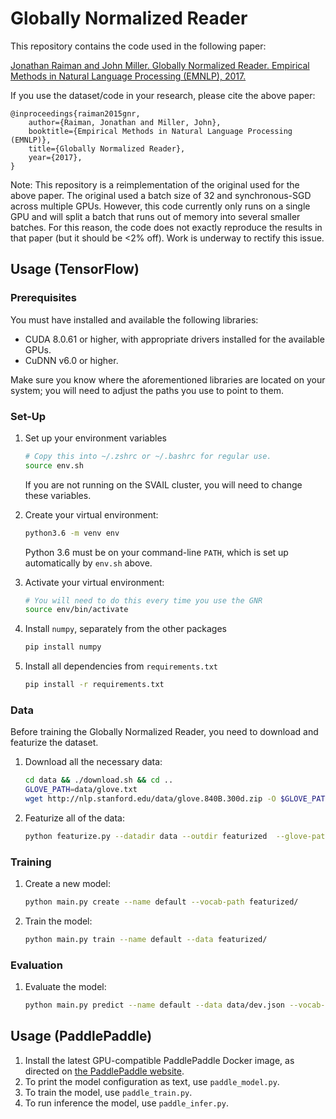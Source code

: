 # Globally Normalized Reader

This repository contains the code used in the following paper:

[Jonathan Raiman and John Miller. Globally Normalized Reader. Empirical Methods in Natural Language Processing (EMNLP), 2017.](https://www.aclweb.org/anthology/D17-1112)

If you use the dataset/code in your research, please cite the above paper:

    @inproceedings{raiman2015gnr,
        author={Raiman, Jonathan and Miller, John},
        booktitle={Empirical Methods in Natural Language Processing (EMNLP)},
        title={Globally Normalized Reader},
        year={2017},
    }

Note: This repository is a reimplementation of the original used for the above paper. The original used a batch size of 32 and synchronous-SGD across multiple GPUs. However, this code currently only runs on a single GPU and will split a batch that runs out of memory into several smaller batches. For this reason, the code does not exactly reproduce the results in that paper (but it should be <2% off). Work is underway to rectify this issue.

## Usage (TensorFlow)

### Prerequisites
You must have installed and available the following libraries:

- CUDA 8.0.61 or higher, with appropriate drivers installed for the available GPUs.
- CuDNN v6.0 or higher.

Make sure you know where the aforementioned libraries are located on your system; you will need to adjust the paths you use to point to them.

### Set-Up

1. Set up your environment variables
    ```bash
    # Copy this into ~/.zshrc or ~/.bashrc for regular use.
    source env.sh
    ```
    If you are not running on the SVAIL cluster, you will need to change these variables.

2. Create your virtual environment:

    ```bash
    python3.6 -m venv env
    ```
    Python 3.6 must be on your command-line `PATH`, which is set up automatically by `env.sh` above.

3. Activate your virtual environment:

    ```bash
    # You will need to do this every time you use the GNR
    source env/bin/activate
    ```

4. Install `numpy`, separately from the other packages
    ```bash
    pip install numpy
    ```

5. Install all dependencies from `requirements.txt`
    ```bash
    pip install -r requirements.txt
    ```

### Data
Before training the Globally Normalized Reader, you need to download and featurize the dataset.

1. Download all the necessary data:
    ```bash
    cd data && ./download.sh && cd ..
    GLOVE_PATH=data/glove.txt
    wget http://nlp.stanford.edu/data/glove.840B.300d.zip -O $GLOVE_PATH
    ```

2. Featurize all of the data:
    ```bash
    python featurize.py --datadir data --outdir featurized  --glove-path $GLOVE_PATH
    ```

### Training

1. Create a new model:
    ```bash
    python main.py create --name default --vocab-path featurized/
    ```

2. Train the model:
    ```bash
    python main.py train --name default --data featurized/
    ```

### Evaluation

1. Evaluate the model:
    ```bash
    python main.py predict --name default --data data/dev.json --vocab-path featurized/ --output predictions.txt
    ```

## Usage (PaddlePaddle)

1. Install the latest GPU-compatible PaddlePaddle Docker image, as directed on [the PaddlePaddle website](http://www.paddlepaddle.org/).
2. To print the model configuration as text, use `paddle_model.py`.
3. To train the model, use `paddle_train.py`.
4. To run inference the model, use `paddle_infer.py`.
